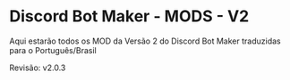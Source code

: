 # Discord Bot Maker - MODS - V2

Aqui estarão todos os MOD da Versão 2 do Discord Bot Maker traduzidas para o Português/Brasil

Revisão: v2.0.3
